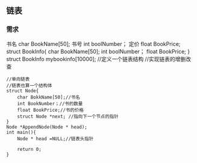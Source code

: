 ## 链表
### 需求
书名 char BookName[50];
书号 int boolNumber；
定价 float BookPrice;
struct BookInfo{
    char BookName[50];
    int boolNumber；
    float BookPrice;
}
struct BookInfo mybookinfo[10000];
//定义一个链表结构
//实现链表的增删改查
```
//单向链表
//链表也算一个结构体
struct Node{
    char BokkName[50];//书名
    int BookNumber；//书的数量
    float BookPrice;//书的价格
    struct Node *next; //指向下一个节点的指针
}
Node *AppendNode(Node * head);
int main(){
    Node * head =NULL;//链表头指针

    return 0;
}
```